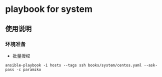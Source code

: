 # playbook for system

## 使用说明

### 环境准备
- 批量授权
```
ansible-playbook -i hosts --tags ssh books/system/centos.yaml --ask-pass -c paramiko
```
